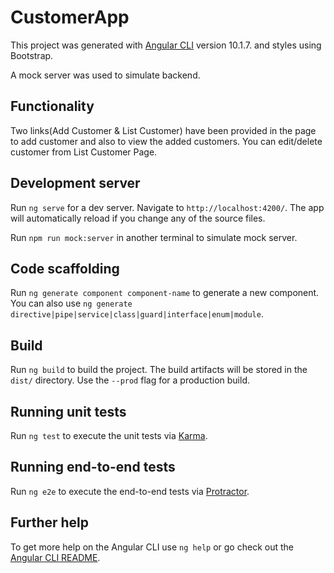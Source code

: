 # CustomerApp

This project was generated with [Angular CLI](https://github.com/angular/angular-cli) version 10.1.7.
and styles using Bootstrap.

A mock server was used to simulate backend.

## Functionality

Two links(Add Customer & List Customer) have been provided in the page to add customer and also to view the added customers.
You can edit/delete customer from List Customer Page.

## Development server

Run `ng serve` for a dev server. Navigate to `http://localhost:4200/`. The app will automatically reload if you change any of the source files.

Run `npm run mock:server` in another terminal to simulate mock server.

## Code scaffolding

Run `ng generate component component-name` to generate a new component. You can also use `ng generate directive|pipe|service|class|guard|interface|enum|module`.

## Build

Run `ng build` to build the project. The build artifacts will be stored in the `dist/` directory. Use the `--prod` flag for a production build.

## Running unit tests

Run `ng test` to execute the unit tests via [Karma](https://karma-runner.github.io).

## Running end-to-end tests

Run `ng e2e` to execute the end-to-end tests via [Protractor](http://www.protractortest.org/).

## Further help

To get more help on the Angular CLI use `ng help` or go check out the [Angular CLI README](https://github.com/angular/angular-cli/blob/master/README.md).
